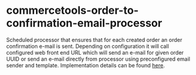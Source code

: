 # commercetools-order-to-confirmation-email-processor

Scheduled processor that ensures that for each created order an order confirmation e-mail is sent. Depending on configuration it will call configured web front end URL which will send an e-mail for given order UUID or send an e-mail directly from processor using preconfigured email sender and template. Implementation details can be found  [here](https://github.com/commercetools/commercetools-order-message-processor/blob/master/doc/REQUIREMENTS.MD).